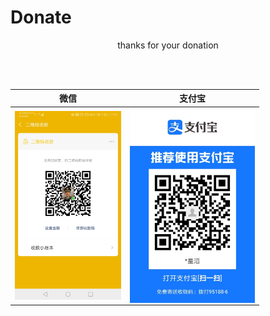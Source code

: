 # Donate

<p align="center">
    thanks for your donation
</p>
<br/>
<br/>


|                             微信                             |                            支付宝                            | 
| :----------------------------------------------------------: | :----------------------------------------------------------: | 
| <img src="./images/wxpay.jpg" width = "170" alt="Donate" align=center /> | <img src="./images/alipay.jpg" width = "200" alt="Donate" align=center />|








